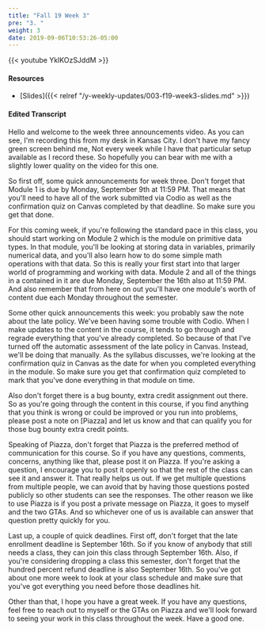 ```yaml
---
title: "Fall 19 Week 3"
pre: "3. "
weight: 3
date: 2019-09-06T10:53:26-05:00
---
```


{{< youtube YklKOzSJddM >}}

#### Resources

* [Slides]({{< relref "/y-weekly-updates/003-f19-week3-slides.md" >}})

#### Edited Transcript

Hello and welcome to the week three announcements video. As you can see, I'm recording this from my desk in Kansas City. I don't have my fancy green screen behind me, Not every week while I have that particular setup available as I record these. So hopefully you can bear with me with a slightly lower quality on the video for this one.

So first off, some quick announcements for week three. Don't forget that Module 1 is due by Monday, September 9th at 11:59 PM. That means that you'll need to have all of the work submitted via Codio as well as the confirmation quiz on Canvas completed by that deadline. So make sure you get that done.

For this coming week, if you're following the standard pace in this class, you should start working on Module 2 which is the module on primitive data types. In that module, you'll be looking at storing data in variables, primarily numerical data, and you'll also learn how to do some simple math operations with that data. So this is really your first start into that larger world of programming and working with data. Module 2 and all of the things in a contained in it are due Monday, September the 16th also at 11:59 PM. And also remember that from here on out you'll have one module's worth of content due each Monday throughout the semester. 

Some other quick announcements this week: you probably saw the note about the late policy. We've been having some trouble with Codio. When I make updates to the content in the course, it tends to go through and regrade everything that you've already completed. So because of that I've turned off the automatic assessment of the late policy in Canvas. Instead, we'll be doing that manually. As the syllabus discusses, we're looking at the confirmation quiz in Canvas as the date for when you completed everything in the module. So make sure you get that confirmation quiz completed to mark that you've done everything in that module on time.

Also don't forget there is a bug bounty, extra credit assignment out there. So as you're going through the content in this course, if you find anything that you think is wrong or could be improved or you run into problems, please post a note on [Piazza] and let us know and that can qualify you for those bug bounty extra credit points.

Speaking of Piazza, don't forget that Piazza is the preferred method of communication for this course. So if you have any questions, comments, concerns, anything like that, please post it on Piazza. If you're asking a question, I encourage you to post it openly so that the rest of the class can see it and answer it. That really helps us out. If we get multiple questions from multiple people, we can avoid that by having those questions posted publicly so other students can see the responses. The other reason we like to use Piazza is if you post a private message on Piazza, it goes to myself and the two GTAs. And so whichever one of us is available can answer that question pretty quickly for you.

Last up, a couple of quick deadlines. First off, don't forget that the late enrollment deadline is September 16th. So if you know of anybody that still needs a class, they can join this class through September 16th. Also, if you're considering dropping a class this semester, don't forget that the hundred percent refund deadline is also September 16th. So you've got about one more week to look at your class schedule and make sure that you've got everything you need before those deadlines hit.

Other than that, I hope you have a great week. If you have any questions, feel free to reach out to myself or the GTAs on Piazza and we'll look forward to seeing your work in this class throughout the week. Have a good one.
